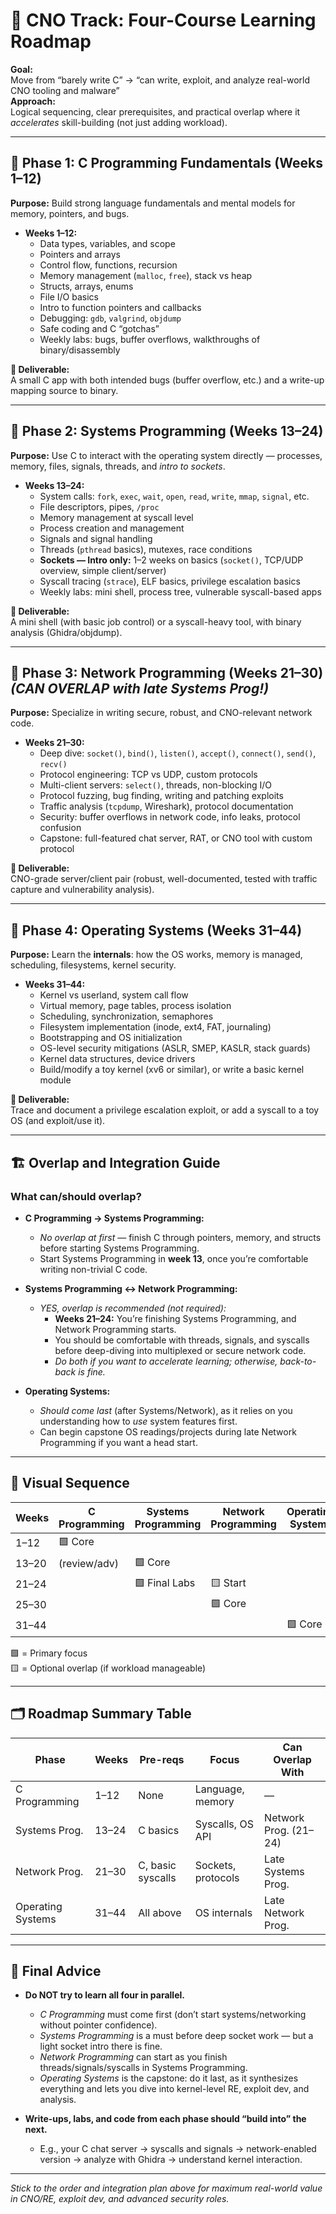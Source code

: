 # 🧭 CNO Track: Four-Course Learning Roadmap

**Goal:**  
Move from “barely write C” → “can write, exploit, and analyze real-world CNO tooling and malware”  
**Approach:**  
Logical sequencing, clear prerequisites, and practical overlap where it *accelerates* skill-building (not just adding workload).

---

## 🚦 Phase 1: C Programming Fundamentals (Weeks 1–12)
**Purpose:** Build strong language fundamentals and mental models for memory, pointers, and bugs.

- **Weeks 1–12:**  
  - Data types, variables, and scope  
  - Pointers and arrays  
  - Control flow, functions, recursion  
  - Memory management (`malloc`, `free`), stack vs heap  
  - Structs, arrays, enums  
  - File I/O basics  
  - Intro to function pointers and callbacks  
  - Debugging: `gdb`, `valgrind`, `objdump`  
  - Safe coding and C “gotchas”  
  - Weekly labs: bugs, buffer overflows, walkthroughs of binary/disassembly

**🏁 Deliverable:**  
A small C app with both intended bugs (buffer overflow, etc.) and a write-up mapping source to binary.

---

## 🚦 Phase 2: Systems Programming (Weeks 13–24)
**Purpose:** Use C to interact with the operating system directly — processes, memory, files, signals, threads, and *intro to sockets*.

- **Weeks 13–24:**  
  - System calls: `fork`, `exec`, `wait`, `open`, `read`, `write`, `mmap`, `signal`, etc.  
  - File descriptors, pipes, `/proc`  
  - Memory management at syscall level  
  - Process creation and management  
  - Signals and signal handling  
  - Threads (`pthread` basics), mutexes, race conditions  
  - **Sockets — Intro only:** 1–2 weeks on basics (`socket()`, TCP/UDP overview, simple client/server)  
  - Syscall tracing (`strace`), ELF basics, privilege escalation basics  
  - Weekly labs: mini shell, process tree, vulnerable syscall-based apps

**🏁 Deliverable:**  
A mini shell (with basic job control) or a syscall-heavy tool, with binary analysis (Ghidra/objdump).

---

## 🚦 Phase 3: Network Programming (Weeks 21–30) *(CAN OVERLAP with late Systems Prog!)*
**Purpose:** Specialize in writing secure, robust, and CNO-relevant network code.

- **Weeks 21–30:**  
  - Deep dive: `socket()`, `bind()`, `listen()`, `accept()`, `connect()`, `send()`, `recv()`  
  - Protocol engineering: TCP vs UDP, custom protocols  
  - Multi-client servers: `select()`, threads, non-blocking I/O  
  - Protocol fuzzing, bug finding, writing and patching exploits  
  - Traffic analysis (`tcpdump`, Wireshark), protocol documentation  
  - Security: buffer overflows in network code, info leaks, protocol confusion  
  - Capstone: full-featured chat server, RAT, or CNO tool with custom protocol

**🏁 Deliverable:**  
CNO-grade server/client pair (robust, well-documented, tested with traffic capture and vulnerability analysis).

---

## 🚦 Phase 4: Operating Systems (Weeks 31–44)
**Purpose:** Learn the **internals**: how the OS works, memory is managed, scheduling, filesystems, kernel security.

- **Weeks 31–44:**  
  - Kernel vs userland, system call flow  
  - Virtual memory, page tables, process isolation  
  - Scheduling, synchronization, semaphores  
  - Filesystem implementation (inode, ext4, FAT, journaling)  
  - Bootstrapping and OS initialization  
  - OS-level security mitigations (ASLR, SMEP, KASLR, stack guards)  
  - Kernel data structures, device drivers  
  - Build/modify a toy kernel (xv6 or similar), or write a basic kernel module

**🏁 Deliverable:**  
Trace and document a privilege escalation exploit, or add a syscall to a toy OS (and exploit/use it).

---

## 🏗️ Overlap and Integration Guide

### What can/should overlap?

- **C Programming → Systems Programming:**  
  - *No overlap at first* — finish C through pointers, memory, and structs before starting Systems Programming.
  - Start Systems Programming in **week 13**, once you’re comfortable writing non-trivial C code.

- **Systems Programming ↔ Network Programming:**  
  - *YES, overlap is recommended (not required):*  
    - **Weeks 21–24:** You’re finishing Systems Programming, and Network Programming starts.  
    - You should be comfortable with threads, signals, and syscalls before deep-diving into multiplexed or secure network code.
    - *Do both if you want to accelerate learning; otherwise, back-to-back is fine.*

- **Operating Systems:**  
  - *Should come last* (after Systems/Network), as it relies on you understanding how to *use* system features first.
  - Can begin capstone OS readings/projects during late Network Programming if you want a head start.

---

## 📅 Visual Sequence

| Weeks      | C Programming | Systems Programming | Network Programming | Operating Systems |
|------------|---------------|---------------------|--------------------|------------------|
| 1–12       | 🟩 Core       |                     |                    |                  |
| 13–20      | (review/adv)  | 🟩 Core             |                    |                  |
| 21–24      |               | 🟩 Final Labs       | 🟨 Start           |                  |
| 25–30      |               |                     | 🟩 Core            |                  |
| 31–44      |               |                     |                    | 🟩 Core          |

🟩 = Primary focus  
🟨 = Optional overlap (if workload manageable)

---

## 🗂️ Roadmap Summary Table

| Phase             | Weeks    | Pre-reqs         | Focus                | Can Overlap With      |
|-------------------|----------|------------------|----------------------|-----------------------|
| C Programming     | 1–12     | None             | Language, memory     | —                     |
| Systems Prog.     | 13–24    | C basics         | Syscalls, OS API     | Network Prog. (21–24) |
| Network Prog.     | 21–30    | C, basic syscalls| Sockets, protocols   | Late Systems Prog.    |
| Operating Systems | 31–44    | All above        | OS internals         | Late Network Prog.    |

---

## 🎯 Final Advice

- **Do NOT try to learn all four in parallel.**  
  - *C Programming* must come first (don’t start systems/networking without pointer confidence).
  - *Systems Programming* is a must before deep socket work — but a light socket intro there is fine.
  - *Network Programming* can start as you finish threads/signals/syscalls in Systems Programming.
  - *Operating Systems* is the capstone: do it last, as it synthesizes everything and lets you dive into kernel-level RE, exploit dev, and analysis.

- **Write-ups, labs, and code from each phase should “build into” the next.**  
  - E.g., your C chat server → syscalls and signals → network-enabled version → analyze with Ghidra → understand kernel interaction.

---

*Stick to the order and integration plan above for maximum real-world value in CNO/RE, exploit dev, and advanced security roles.*
